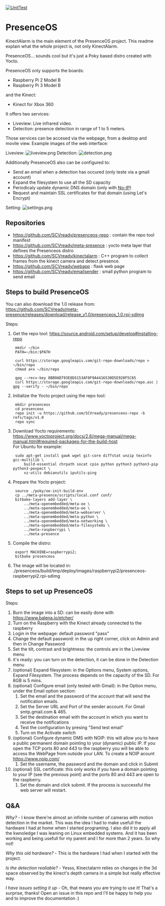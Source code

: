 [![UnitTest](https://github.com/SCVready/kinectalarm/actions/workflows/UnitTest.yml/badge.svg)](https://github.com/SCVready/kinectalarm/actions/workflows/UnitTest.yml)

# PresenceOS
KinectAlarm is the main element of the PresenceOS project. This readme explain what the whole project is, not only KinectAlarm.

PresenceOS... sounds cool but it's just a Poky based distro created with Yocto.

PresenceOS only supports the boards:
* Raspberry Pi 2 Model B
* Raspberry Pi 3 Model B

and the Kinect:
* Kinect for Xbox 360

It offers two services: 
* Liveview: Live infrared video.
* Detection: presence detection in range of 1 to 5 meters.

Those services can be accesed via the webpage, from a desktop and movile view. Example images of the web interface:

Liveview:
![liveview.png](/doc/liveview.png)
Detection:
![detection.png](/doc/detection.png)

Additionally PresenceOS also can be configured to:
* Send an email when a detection has occured (only teste via a gmail account)
* Expand the filesystem to use all the SD capacity
* Periodicaly update dynamic DNS domain (only with [No-IP](https://www.noip.com/))
* Request and maintain SSL certificates for that domain (using Let's Encrypt)

Setting:
![settings.png](/doc/settings.png)

## Repositories
* https://github.com/SCVready/presenceos-repo : contain the repo tool manifest
* https://github.com/SCVready/meta-presence : yocto meta layer that defines the Presenceos distro
* https://github.com/SCVready/kinectalarm : C++ program to collect frames from the kinect camera and detect presence.
* https://github.com/SCVready/webapp : flask web page
* https://github.com/SCVready/emailsender : small python program to send email

## Steps to build PresenceOS
You can also download the 1.0 release from: https://github.com/SCVready/meta-presence/releases/download/release_v1.0/presenceos_1.0.rpi-sdimg

Steps:

1. Get the repo tool: https://source.android.com/setup/develop#installing-repo

        mkdir ~/bin
        PATH=~/bin:$PATH

        curl https://storage.googleapis.com/git-repo-downloads/repo > ~/bin/repo
        chmod a+x ~/bin/repo

        gpg --recv-key 8BB9AD793E8E6153AF0F9A4416530D5E920F5C65
        curl https://storage.googleapis.com/git-repo-downloads/repo.asc | gpg --verify - ~/bin/repo

2. Initialize the Yocto project using the repo tool:

        mkdir presenceos
        cd presenceos
        repo init -u https://github.com/SCVready/presenceos-repo -b refs/tags/v1.0
        repo sync

3. Download Yocto requirements: https://www.yoctoproject.org/docs/2.6/mega-manual/mega-manual.html#required-packages-for-the-build-host<br/>For Ubuntu for example:

        sudo apt-get install gawk wget git-core diffstat unzip texinfo gcc-multilib \
            build-essential chrpath socat cpio python python3 python3-pip python3-pexpect \
            xz-utils debianutils iputils-ping

3. Prepare the Yocto project:

        source ./poky/oe-init-build-env
        cp ../meta-presence/scripts/local.conf conf/
        bitbake-layers add-layer \
            ../meta-openembedded/meta-oe \
            ../meta-openembedded/meta-oe \
            ../meta-openembedded/meta-webserver \
            ../meta-openembedded/meta-python \
            ../meta-openembedded/meta-networking \
            ../meta-openembedded/meta-filesystems \
            ../meta-raspberrypi \
            ../meta-presence

5. Compile the distro:

        export MACHINE=raspberrypi2;
        bitbake presenceos

6. The image will be located in: ./presenceos/build/tmp/deploy/images/raspberrypi2/presenceos-raspberrypi2.rpi-sdimg

## Steps to set up PresenceOS
Steps:

1. Burn the image into a SD: can be easily done with https://www.balena.io/etcher/
2. Turn on the Raspberry with the Kinect already connected to the raspberry
3. Login in the webpage: default password "pass"
4. Change the default password: in the up right corner, click on Admin and then in Change Password
5. Set the tilt, contrast and brightness: the controls are in the Liveview menu
6. it's ready: you can turn on the detection, it can be done in the Detection menu
7. (optional) Expand filesystem: in the Options menu, System options, Expand Filesystem. The process depends on the capacity of the SD. For 8GB is 5 mins.
8. (optional) Configure email (only tested with Gmail): in the Option menu, under the Email option section:<br/>
    1. Set the email and the password of the account that will send the notification emails.<br/>
    2. Set the Server URL and Port of the sender account. For Gmail smtp.gmail.com & 465.<br/>
    3. Set the destination email with the account in which you want to receive the notifications<br/>
    4. Test the configuration by presing "Send test email"<br/>
    5. Turn on the Activate switch
9. (optional) Configure dynamic DMS with NOIP: this will allow you to have a public permanent domain pointing to your (dynamic) public IP. If you open the TCP ports 80 and 443 to the raspberry you will be able to access the WebPage from outside your LAN. To create a NOIP acount https://www.noip.com/<br/>
    1. Set the username, the password and the domain and click in Submit
10. (optional) SSL certificate: this only works if you have a domain pointing to your IP (see the previous point) and the ports 80 and 443 are open to the raspberry.
    1. Set the domain and click submit. If the process is successful the web server will restart.

## Q&A
<em>Why?</em> - I know there're almost an infinite number of cameras with motion detection in the market. This was the idea I had to make usefull the hardware I had at home when I started programing. I also did it to apply all the kwnoledge I was leaning on Linux embedded systems. And it has been working and being usefull for my parent and I for more than 2 years. So why not!

<em>Why this old hardware?</em> - This is the hardware I had when I started with the project.

<em>Is the detection realiable?</em> - Yesss, Kinectalarm relies on changes in the 3d space observed by the kinect's depth camera in a simple but really effective way.

<em>I have issues setting it up</em> - Oh, that means you are trying to use it! That's a surprise, thanks! Open an issue in this repo and I'll be happy to help you and to improve the documentation :)
